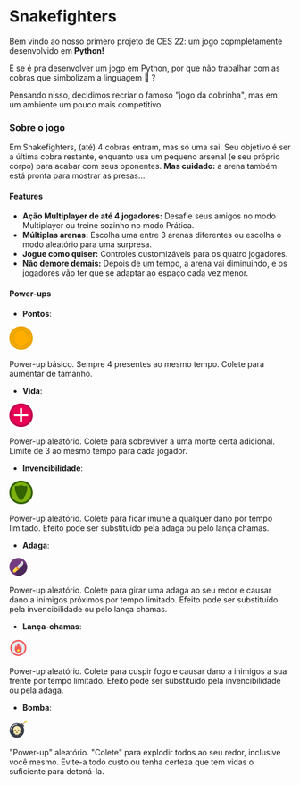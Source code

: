 # Snakefighters
Bem vindo ao nosso primero projeto de CES 22: um jogo copmpletamente desenvolvido em **Python!** 

E se é pra desenvolver um jogo em Python, por que não trabalhar com as cobras que simbolizam a linguagem :snake: ?

Pensando nisso, decidimos recriar o famoso "jogo da cobrinha", mas em um ambiente um pouco mais competitivo.

### Sobre o jogo
Em Snakefighters, (até) 4 cobras entram, mas só uma sai. Seu objetivo é ser a última cobra restante, enquanto usa um pequeno arsenal (e seu próprio corpo) para acabar com seus oponentes. **Mas cuidado:** a arena também está pronta para mostrar as presas...

#### Features
* **Ação Multiplayer de até 4 jogadores:** Desafie seus amigos no modo Multiplayer ou treine sozinho no modo Prática.
* **Múltiplas arenas:** Escolha uma entre 3 arenas diferentes ou escolha o modo aleatório para uma surpresa.
* **Jogue como quiser:** Controles customizáveis para os quatro jogadores.
* **Não demore demais:** Depois de um tempo, a arena vai diminuindo, e os jogadores vão ter que se adaptar ao espaço cada vez menor.

#### Power-ups
* **Pontos**:

![Ponto](/assets/img/powerups/ponto.png)

Power-up básico. Sempre 4 presentes ao mesmo tempo. Colete para aumentar de tamanho.

* **Vida**:

![Vida](/assets/img/powerups/vida.png)

Power-up aleatório. Colete para sobreviver a uma morte certa adicional. Limite de 3 ao mesmo tempo para cada jogador.

* **Invencibilidade**:

![Invencibilidade](/assets/img/powerups/invencibilidade.png)

Power-up aleatório. Colete para ficar imune a qualquer dano por tempo limitado. Efeito pode ser substituído pela adaga ou pelo lança chamas.

* **Adaga**:

![Adaga](/assets/img/powerups/dagger.png)

Power-up aleatório. Colete para girar uma adaga ao seu redor e causar dano a inimigos próximos por tempo limitado. Efeito pode ser substituído pela invencibilidade ou pelo lança chamas.

* **Lança-chamas**:

![Lança-chamas](/assets/img/powerups/fire.png)

Power-up aleatório. Colete para cuspir fogo e causar dano a inimigos a sua frente por tempo limitado. Efeito pode ser substituído pela invencibilidade ou pela adaga.

* **Bomba**:

![Bomba](/assets/img/powerups/bomb.png)

"Power-up" aleatório. "Colete" para explodir todos ao seu redor, inclusive você mesmo. Evite-a todo custo ou tenha certeza que tem vidas o suficiente para detoná-la.
